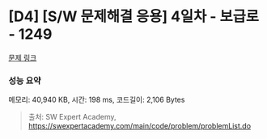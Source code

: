 # [D4] [S/W 문제해결 응용] 4일차 - 보급로 - 1249 

[문제 링크](https://swexpertacademy.com/main/code/problem/problemDetail.do?contestProbId=AV15QRX6APsCFAYD) 

### 성능 요약

메모리: 40,940 KB, 시간: 198 ms, 코드길이: 2,106 Bytes



> 출처: SW Expert Academy, https://swexpertacademy.com/main/code/problem/problemList.do